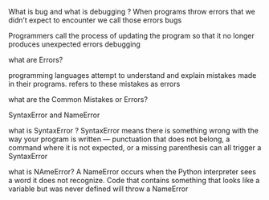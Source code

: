 What is bug and what is debugging ?
 When programs throw errors that we didn’t expect to encounter we call those errors bugs


 Programmers call the process of updating the program so that it no longer produces unexpected errors debugging


 what are Errors? 

programming languages attempt to understand and explain mistakes made in their programs.
 refers to these mistakes as errors



what are the Common Mistakes or Errors? 

SyntaxError and NameError


what is SyntaxError ?
SyntaxError means there is something wrong with the way your program is written — punctuation that does not belong, a command where it is not expected, or a missing parenthesis can all trigger a SyntaxError

what is NAmeError? 
A NameError occurs when the Python interpreter sees a word it does not recognize. Code that contains something that looks like a variable but was never defined will throw a NameError



